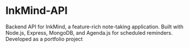 # InkMind-API
Backend API for InkMind, a feature-rich note-taking application. Built with Node.js, Express, MongoDB, and Agenda.js for scheduled reminders. Developed as a portfolio project
